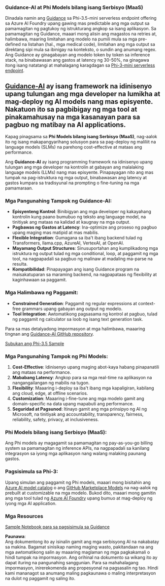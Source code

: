 ### Guidance-AI at Phi Models bilang isang Serbisyo (MaaS)
Dinadala namin ang [Guidance](https://github.com/guidance-ai/guidance) sa Phi-3.5-mini serverless endpoint offering sa Azure AI Foundry upang gawing mas predictable ang mga output sa pamamagitan ng pagtukoy ng istrukturang angkop sa isang aplikasyon. Sa pamamagitan ng Guidance, maaari mong alisin ang magastos na retries at, halimbawa, maaring limitahan ang modelo na pumili mula sa mga pre-defined na listahan (hal., mga medical code), limitahan ang mga output sa direktang sipi mula sa ibinigay na konteksto, o sundin ang anumang regex. Ang Guidance ay ginagabayan ang modelo token by token sa inference stack, na binabawasan ang gastos at latency ng 30-50%, na ginagawa itong isang natatangi at mahalagang karagdagan sa [Phi-3-mini serverless endpoint](https://aka.ms/try-phi3.5mini).

## [**Guidance-AI**](https://github.com/guidance-ai/guidance) ay isang framework na idinisenyo upang tulungan ang mga developer na lumikha at mag-deploy ng AI models nang mas episyente. Nakatuon ito sa pagbibigay ng mga tool at pinakamahusay na mga kasanayan para sa pagbuo ng matibay na AI applications. 

Kapag pinagsama sa **Phi Models bilang isang Serbisyo (MaaS)**, nag-aalok ito ng isang makapangyarihang solusyon para sa pag-deploy ng maliliit na language models (SLMs) na parehong cost-effective at mataas ang performance.

Ang **Guidance-AI** ay isang programming framework na idinisenyo upang tulungan ang mga developer na kontrolin at gabayan ang malalaking language models (LLMs) nang mas episyente. Pinapayagan nito ang mas tumpak na pag-istruktura ng mga output, binabawasan ang latency at gastos kumpara sa tradisyunal na prompting o fine-tuning na mga pamamaraan.

### Mga Pangunahing Tampok ng Guidance-AI:
- **Episyenteng Kontrol**: Binibigyan ang mga developer ng kakayahang kontrolin kung paano bumubuo ng teksto ang language model, na tinitiyak ang mataas na kalidad at kaugnay na mga output.
- **Pagbawas ng Gastos at Latency**: Ina-optimize ang proseso ng pagbuo upang maging mas matipid at mas mabilis.
- **Flexible Integration**: Gumagana sa iba't ibang backend tulad ng Transformers, llama.cpp, AzureAI, VertexAI, at OpenAI.
- **Mayamang Output Structures**: Sinusuportahan ang kumplikadong mga istruktura ng output tulad ng mga conditional, loop, at paggamit ng mga tool, na nagpapadali sa pagbuo ng malinaw at madaling ma-parse na resulta.
- **Kompatibilidad**: Pinapayagan ang isang Guidance program na maisakatuparan sa maraming backend, na nagpapataas ng flexibility at kaginhawaan sa paggamit.

### Mga Halimbawa ng Paggamit:
- **Constrained Generation**: Paggamit ng regular expressions at context-free grammars upang gabayan ang output ng modelo.
- **Tool Integration**: Awtomatikong pagsasama ng kontrol at pagbuo, tulad ng paggamit ng calculator sa loob ng isang text generation task.

Para sa mas detalyadong impormasyon at mga halimbawa, maaaring tingnan ang [Guidance-AI GitHub repository](https://github.com/guidance-ai/guidance).

[Subukan ang Phi-3.5 Sample](../../../../../code/01.Introduce/guidance.ipynb)

### Mga Pangunahing Tampok ng Phi Models:
1. **Cost-Effective**: Idinisenyo upang maging abot-kaya habang pinapanatili ang mataas na performance.
2. **Mababang Latency**: Angkop para sa mga real-time na aplikasyon na nangangailangan ng mabilis na tugon.
3. **Flexibility**: Maaaring i-deploy sa iba't ibang mga kapaligiran, kabilang ang cloud, edge, at offline scenarios.
4. **Customization**: Maaaring i-fine-tune ang mga modelo gamit ang domain-specific na data upang mapabuti ang performance.
5. **Seguridad at Pagsunod**: Itinayo gamit ang mga prinsipyo ng AI ng Microsoft, na tinitiyak ang accountability, transparency, fairness, reliability, safety, privacy, at inclusiveness.

### Phi Models bilang isang Serbisyo (MaaS):
Ang Phi models ay magagamit sa pamamagitan ng pay-as-you-go billing system sa pamamagitan ng inference APIs, na nagpapadali sa kanilang integrasyon sa iyong mga aplikasyon nang walang malaking paunang gastos.

### Pagsisimula sa Phi-3:
Upang simulan ang paggamit ng Phi models, maaari mong bisitahin ang [Azure AI model catalog](https://ai.azure.com/explore/models) o ang [GitHub Marketplace Models](https://github.com/marketplace/models) na nag-aalok ng prebuilt at customizable na mga modelo. Bukod dito, maaari mong gamitin ang mga tool tulad ng [Azure AI Foundry](https://ai.azure.com) upang bumuo at mag-deploy ng iyong mga AI application.

### Mga Resources
[Sample Notebook para sa pagsisimula sa Guidance](../../../../../code/01.Introduce/guidance.ipynb)

**Paunawa**:  
Ang dokumentong ito ay isinalin gamit ang mga serbisyong AI na nakabatay sa makina. Bagamat sinisikap naming maging wasto, pakitandaan na ang mga awtomatikong salin ay maaaring maglaman ng mga pagkakamali o hindi tumpak na impormasyon. Ang orihinal na dokumento sa wikang ito ay dapat ituring na pangunahing sanggunian. Para sa mahahalagang impormasyon, inirerekomenda ang propesyonal na pagsasalin ng tao. Hindi kami mananagot sa anumang maling pagkaunawa o maling interpretasyon na dulot ng paggamit ng saling ito.